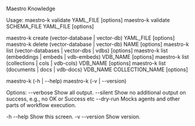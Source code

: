 Maestro Knowledge

Usage:
  maestro-k validate YAML_FILE [options]
  maestro-k validate SCHEMA_FILE YAML_FILE [options]

  maestro-k create (vector-database | vector-db) YAML_FILE [options]
  maestro-k delete (vector-database | vector-db) NAME [options]
  maestro-k list (vector-databases | vector-dbs | vdbs) [options]
  maestro-k list (embeddings | embeds | vdb-embeds) VDB_NAME [options]
  maestro-k list (collections | cols | vdb-cols) VDB_NAME [options]
  maestro-k list (documents | docs | vdb-docs) VDB_NAME COLLECTION_NAME [options]

  maestro-k (-h | --help)
  maestro-k (-v | --version)

Options:
  --verbose              Show all output.
  --silent               Show no additional output on success, e.g., no OK or Success etc
  --dry-run              Mocks agents and other parts of workflow execution.

  -h --help              Show this screen.
  -v --version           Show version.